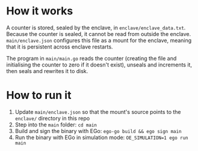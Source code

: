 # How it works

A counter is stored, sealed by the enclave, in `enclave/enclave_data.txt`. Because the counter is sealed, it cannot be 
read from outside the enclave. `main/enclave.json` configures this file as a mount for the enclave, meaning that it is 
persistent across enclave restarts.

The program in `main/main.go` reads the counter (creating the file and initialising the counter to zero if it doesn't 
exist), unseals and increments it, then seals and rewrites it to disk.

# How to run it

1. Update `main/enclave.json` so that the mount's source points to the `enclave/` directory in this repo
2. Step into the `main` folder: `cd main`
3. Build and sign the binary with EGo: `ego-go build && ego sign main`
4. Run the binary with EGo in simulation mode: `OE_SIMULATION=1 ego run main`
